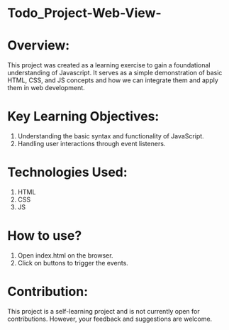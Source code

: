 # Todo_Project-Web-View-

# Overview:
This project was created as a learning exercise to gain a foundational understanding of Javascript. It serves as a simple demonstration of basic HTML, CSS, and JS concepts and how we can integrate them and apply them in web development.

# Key Learning Objectives:
1. Understanding the basic syntax and functionality of JavaScript.
2. Handling user interactions through event listeners.
# Technologies Used:
1. HTML
2. CSS
3. JS
   
# How to use?
1. Open index.html on the browser.
2. Click on buttons to trigger the events.
   
# Contribution:
This project is a self-learning project and is not currently open for contributions. However, your feedback and suggestions are welcome.
   

